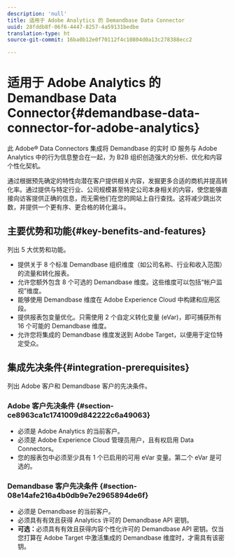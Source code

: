 ```yaml
---
description: 'null'
title: 适用于 Adobe Analytics 的 Demandbase Data Connector
uuid: 28fddb8f-06f6-4447-8257-4a59131bedbe
translation-type: ht
source-git-commit: 16ba0b12e0f70112f4c10804d0a13c278388ecc2

---
```



# 适用于 Adobe Analytics 的 Demandbase Data Connector{#demandbase-data-connector-for-adobe-analytics}

此 Adobe® Data Connectors 集成将 Demandbase 的实时 ID 服务与 Adobe Analytics 中的行为信息整合在一起，为 B2B 组织创造强大的分析、优化和内容个性化契机。

通过根据预先确定的特性向潜在客户提供相关内容，发掘更多合适的商机并提高转化率。通过提供与特定行业、公司规模甚至特定公司本身相关的内容，使您能够直接向访客提供正确的信息，而无需他们在您的网站上自行查找。这将减少跳出次数，并提供一个更有序、更合格的转化漏斗。

## 主要优势和功能{#key-benefits-and-features}

列出 5 大优势和功能。

* 提供关于 8 个标准 Demandbase 组织维度（如公司名称、行业和收入范围）的流量和转化报表。
* 允许您额外包含 8 个可选的 Demandbase 维度。这些维度可以包括“帐户监视”维度。
* 能够使用 Demandbase 维度在 Adobe Experience Cloud 中构建和应用区段。
* 提供报表包变量优化。只需使用 2 个自定义转化变量 (eVar)，即可捕获所有 16 个可能的 Demandbase 维度。
* 允许您将集成的 Demandbase 维度发送到 Adobe Target，以便用于定位特定受众。

## 集成先决条件{#integration-prerequisites}

列出 Adobe 客户和 Demandbase 客户的先决条件。

### Adobe 客户先决条件 {#section-ce8963ca1c1741009d842222c6a49063}

* 必须是 Adobe Analytics 的当前客户。
* 必须是 Adobe Experience Cloud 管理员用户，且有权启用 Data Connectors。
* 您的报表包中必须至少具有 1 个已启用的可用 eVar 变量。第二个 eVar 是可选的。

### Demandbase 客户先决条件 {#section-08e14afe216a4b0db9e7e2965894de6f}

* 必须是 Demandbase 的当前客户。
* 必须具有有效且获得 Analytics 许可的 Demandbase API 密钥。
* **可选：**&#x200B;必须具有有效且获得内容个性化许可的 Demandbase API 密钥。仅当您打算在 Adobe Target 中激活集成的 Demandbase 维度时，才需具有该密钥。
